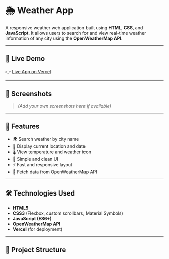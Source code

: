 # 🌦️ Weather App

A responsive weather web application built using **HTML**, **CSS**, and **JavaScript**. It allows users to search for and view real-time weather information of any city using the **OpenWeatherMap API**.

---

## 🔗 Live Demo

👉 [Live App on Vercel](https://weather-js-psi-plum.vercel.app/)

---

## 📸 Screenshots

> *(Add your own screenshots here if available)*

---

## 🚀 Features

- 🌍 Search weather by city name
- 📍 Display current location and date
- 🌡️ View temperature and weather icon
- 🧭 Simple and clean UI
- ⚡ Fast and responsive layout
- 📡 Fetch data from OpenWeatherMap API

---

## 🛠️ Technologies Used

- **HTML5**
- **CSS3** (Flexbox, custom scrollbars, Material Symbols)
- **JavaScript (ES6+)**
- **OpenWeatherMap API**
- **Vercel** (for deployment)

---

## 📁 Project Structure

